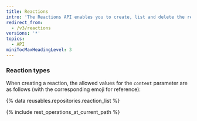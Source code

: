 ```yaml
---
title: Reactions
intro: 'The Reactions API enables you to create, list and delete the reactions on comments.'
redirect_from:
  - /v3/reactions
versions: '*'
topics:
  - API
miniTocMaxHeadingLevel: 3
---
```


### Reaction types

When creating a reaction, the allowed values for the `content` parameter are as follows (with the corresponding emoji for reference):

{% data reusables.repositories.reaction_list %}

{% include rest_operations_at_current_path %}
